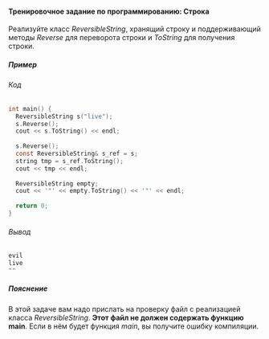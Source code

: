 #### Тренировочное задание по программированию: Строка ####

Реализуйте класс *ReversibleString*, хранящий строку и поддерживающий методы *Reverse*
для переворота строки и *ToString* для получения строки.

##### Пример #####
###### Код ######
```objectivec
int main() {
  ReversibleString s("live");
  s.Reverse();
  cout << s.ToString() << endl;
  
  s.Reverse();
  const ReversibleString& s_ref = s;
  string tmp = s_ref.ToString();
  cout << tmp << endl;
  
  ReversibleString empty;
  cout << '"' << empty.ToString() << '"' << endl;
  
  return 0;
}
```

###### Вывод ######
```objectivec
evil
live
""
```

##### Пояснение #####
В этой задаче вам надо прислать на проверку файл с реализацией класса *ReversibleString*. 
**Этот файл не должен содержать функцию main**. Если в нём будет функция *main*, 
вы получите ошибку компиляции.
